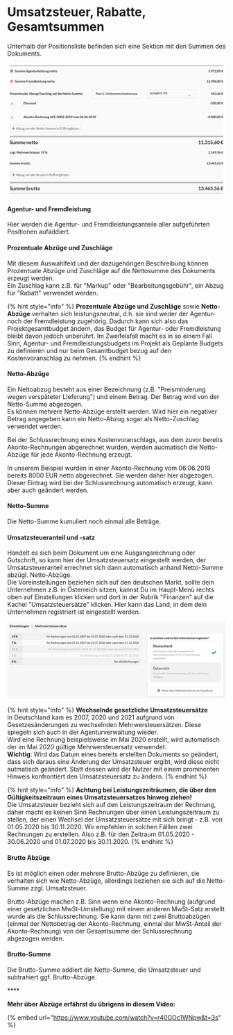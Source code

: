 # Umsatzsteuer, Rabatte, Gesamtsummen

Unterhalb der Positionsliste befinden sich eine Sektion mit den Summen des Dokuments.

![Beispiel eines sehr ausf&#xFC;hrlichen Summenblocks einer Schlussrechnung eines Projekts.](../../.gitbook/assets/bildschirmfoto-2020-03-07-um-15.21.28.png)

#### Agentur- und Fremdleistung

Hier werden die Agentur- und Fremdleistungsanteile aller aufgeführten Positionen aufaddiert.

#### Prozentuale Abzüge und Zuschläge

Mit diesem Auswahlfeld und der dazugehörigen Beschreibung können Prozentuale Abzüge und Zuschläge auf die Nettosumme des Dokuments erzeugt werden.  
Ein Zuschlag kann z.B. für "Markup" oder "Bearbeitungsgebühr", ein Abzug für "Rabatt" verwendet werden.

{% hint style="info" %}
**Prozentuale Abzüge und Zuschläge** sowie **Netto-Abzüge** verhalten sich leistungsneutral, d.h. sie sind weder der Agentur- noch der Fremdleistung zugehörig. Dadurch kann sich also das Projektgesamtbudget ändern, das Budget für Agentur- oder Fremdleistung bleibt davon jedoch unberührt. Im Zweifelsfall macht es in so einem Fall Sinn, Agentur- und Fremdleistungsbudgets im Projekt als Geplante Budgets zu definieren und nur beim Gesamtbudget bezug auf den Kostenvoranschlag zu nehmen.
{% endhint %}

#### Netto-Abzüge

Ein Nettoabzug besteht aus einer Bezeichnung \(z.B. "Preisminderung wegen verspäteter LIeferung"\) und einem Betrag. Der Betrag wird von der Netto-Summe abgezogen.  
Es können mehrere Netto-Abzüge erstellt werden. Wird hier ein negativer Betrag angegeben kann ein Netto-Abzug sogar als Netto-Zuschlag verwendet werden.

Bei der Schlussrechnung eines Kostenvoranschlags, aus dem zuvor bereits Akonto-Rechnungen abgerechnet wurden, werden auomatisch die Netto-Abzüge für jede Akonto-Rechnung erzeugt.

In unserem Beispiel wurden in einer Akonto-Rechnung vom 06.06.2019 bereits 8000 EUR netto abgerechnet. Sie werden daher hier abgezogen. Dieser Eintrag wird bei der Schlussrechnung automatisch erzeugt, kann aber auch geändert werden.

#### Netto-Summe

Die Netto-Summe kumuliert noch einmal alle Beträge.

#### Umsatzsteueranteil und -satz

Handelt es sich beim Dokument um eine Ausgangsrechnung oder Gutschrift, so kann hier der Umsatzsteuersatz eingestellt werden, der Umsatzsteueranteil errechnet sich dann automatisch anhand Netto-Summe abzügl. Netto-Abzüge.  
Die Voreinstellungen beziehen sich auf den deutschen Markt, sollte dein Unternehmen z.B. in Österreich sitzen, kannst Du im Haupt-Menü rechts oben auf Einstellungen klicken und dort in der Rubrik "Finanzen" auf die Kachel "Umsatzsteuersätze" klicken.  Hier kann das Land, in dem dein Unternehmen registriert ist eingestellt werden.

![](../../.gitbook/assets/bildschirmfoto-2020-06-05-um-14.47.59.png)

{% hint style="info" %}
**Wechselnde gesetzliche Umsatzsteuersätze**  
In Deutschland kam es 2007, 2020 und 2021 aufgrund von Gesetzesänderungen zu wechselnden Mehrwersteuersätzen. Diese spiegeln sich auch in der Agenturverwaltung wieder.  
Wird eine Rechnung beispielsweise im Mai 2020 erstellt, wird automatisch der im Mai 2020 gültige Mehrwersteuersatz verwendet.   
**Wichtig**: Wird das Datum eines bereits erstellten Dokuments so geändert, dass sich daraus eine Änderung der Umsatzsteuer ergibt, wird diese nicht autmatisch geändert. Statt dessen wird der Nutzer mit einem prominenten Hinweis konfrontiert den Umsatzsteuersatz zu ändern.
{% endhint %}

{% hint style="info" %}
**Achtung bei Leistungszeiträumen, die über den Gültigkeitszeitraum eines Umsatzsteuersatzes hinweg ziehen!**   
Die Umsatzsteuer bezieht sich auf den Leistungszeitraum der Rechnung, daher macht es keinen Sinn Rechnungen über einen Leistungszeitraum zu stellen, der einen Wechsel der Umsatzsteuersätze mit sich bringt - z.B. von 01.05.2020 bis 30.11.2020. Wir empfehlen in solchen Fälllen zwei Rechnungen zu erstellen. Also z.B. für den Zeitraum 01.05.2020 - 30.06.2020 und 01.07.2020 bis 30.11.2020.
{% endhint %}

#### Brutto Abzüge

Es ist möglich einen oder mehrere Brutto-Abzüge zu definieren, sie verhalten sich wie Netto-Abzüge, allerdings beziehen sie sich auf die Netto-Summe zzgl. Umsatzsteuer.

Brutto-Abzüge machen z.B. Sinn wenn eine Akonto-Rechnung \(aufgrund einer gesetzlichen MwSt-Umstellung\) mit einem anderen MwSt-Satz erstellt wurde als die Schlussrechnung. Sie kann dann mit zwei Bruttoabzügen \(einmal der Nettobetrag der Akonto-Rechnung, einmal der MwSt-Anteil der Akonto-Rechnung\) von der Gesamtsumme der Schlussrechnung abgezogen werden.

#### Brutto-Summe

Die Brutto-Summe addiert die Netto-Summe, die Umsatzsteuer und subtrahiert ggf. Brutto-Abzüge.

\*\*\*\*

**Mehr über Abzüge erfährst du übrigens in diesem Video:**

{% embed url="https://www.youtube.com/watch?v=r40GOc1WNpw&t=3s" %}

